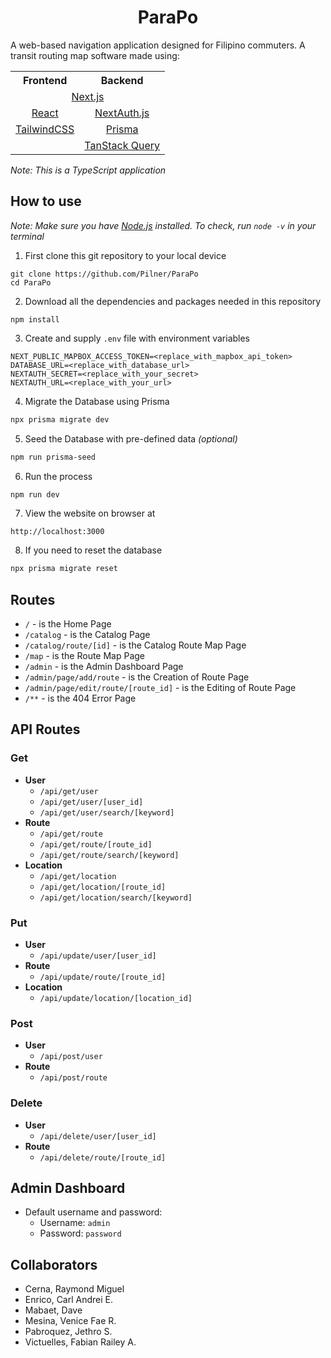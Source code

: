 <h1 align="center">ParaPo</h1>

A web-based navigation application designed for Filipino commuters. A transit routing map software made using:

<table>
    <tr>
        <th>
            Frontend
        </th>
        <th>
            Backend
        </th>
    </tr>
    <tr>
        <td colspan="2" align="center">
            <a href="https://nextjs.org/">Next.js</a>
        </td>
    </tr>
    <tr>
        <td align="center">
            <a href="https://react.dev/">React</a>
        </td>
        <td align="center">
            <a href="https://next-auth.js.org/">NextAuth.js</a>
        </th>
    </tr>
    <tr>
        <td align="center">
            <a href="https://tailwindcss.com/">TailwindCSS</a>
        </th>
        <td align="center">
            <a href="https://www.prisma.io/">Prisma</a>
        </th>
    </tr>
    <tr>
        <td align="center">
        </td>
        <td align="center">
            <a href="https://tanstack.com/query/latest">TanStack Query</a>
        </td>
    </tr>
</table>

_Note: This is a TypeScript application_

## How to use

_Note: Make sure you have [Node.js](https://nodejs.org/en/) installed. To check, run `node -v` in your terminal_

1. First clone this git repository to your local device

```
git clone https://github.com/Pilner/ParaPo
cd ParaPo
```

2. Download all the dependencies and packages needed in this repository

```
npm install
```

3. Create and supply `.env` file with environment variables

```env
NEXT_PUBLIC_MAPBOX_ACCESS_TOKEN=<replace_with_mapbox_api_token>
DATABASE_URL=<replace_with_database_url>
NEXTAUTH_SECRET=<replace_with_your_secret>
NEXTAUTH_URL=<replace_with_your_url>
```

4. Migrate the Database using Prisma

```bash
npx prisma migrate dev
```

5. Seed the Database with pre-defined data _(optional)_

```bash
npm run prisma-seed
```

6. Run the process

```bash
npm run dev
```

7. View the website on browser at

```
http://localhost:3000
```

8. If you need to reset the database
```bash
npx prisma migrate reset
```

## Routes

- `/` - is the Home Page
- `/catalog` - is the Catalog Page
- `/catalog/route/[id]` - is the Catalog Route Map Page
- `/map` - is the Route Map Page
- `/admin` - is the Admin Dashboard Page
- `/admin/page/add/route` - is the Creation of Route Page
- `/admin/page/edit/route/[route_id]` - is the Editing of Route Page
- `/**` - is the 404 Error Page

## API Routes

### Get

- __User__
    - `/api/get/user`
    - `/api/get/user/[user_id]`
    - `/api/get/user/search/[keyword]`
- __Route__
    - `/api/get/route`
    - `/api/get/route/[route_id]`
    - `/api/get/route/search/[keyword]`
- __Location__
    - `/api/get/location`
    - `/api/get/location/[route_id]`
    - `/api/get/location/search/[keyword]`

### Put

- __User__
    - `/api/update/user/[user_id]`
- __Route__
    - `/api/update/route/[route_id]`
- __Location__
    - `/api/update/location/[location_id]`

### Post
- __User__
    - `/api/post/user`
- __Route__
    - `/api/post/route`

### Delete
- __User__
    - `/api/delete/user/[user_id]`
- __Route__
    - `/api/delete/route/[route_id]`

## Admin Dashboard
- Default username and password:
    - Username: `admin`
    - Password: `password`

## Collaborators

- Cerna, Raymond Miguel
- Enrico, Carl Andrei E.
- Mabaet, Dave
- Mesina, Venice Fae R.
- Pabroquez, Jethro S.
- Victuelles, Fabian Railey A.
